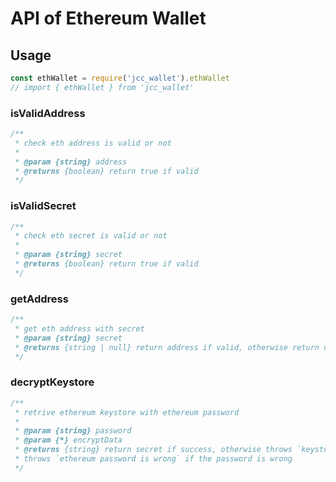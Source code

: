 # API of Ethereum Wallet

## Usage

```javascript
const ethWallet = require('jcc_wallet').ethWallet
// import { ethWallet } from 'jcc_wallet'
```

### isValidAddress

```javascript
/**
 * check eth address is valid or not
 *
 * @param {string} address
 * @returns {boolean} return true if valid
 */
```

### isValidSecret

```javascript
/**
 * check eth secret is valid or not
 *
 * @param {string} secret
 * @returns {boolean} return true if valid
 */
```

### getAddress

```javascript
/**
 * get eth address with secret
 * @param {string} secret
 * @returns {string | null} return address if valid, otherwise return null
 */
```

### decryptKeystore

```javascript
/**
 * retrive ethereum keystore with ethereum password
 *
 * @param {string} password
 * @param {*} encryptData
 * @returns {string} return secret if success, otherwise throws `keystore is invalid` if the keystore is invalid or
 * throws `ethereum password is wrong` if the password is wrong
 */
```